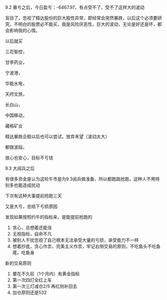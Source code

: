 9.2 暴亏之后，今日盈亏：-6467.97，有点受不了，受不了这样大的波动

盲目了，忽视了精达股份的巨大股性异常，即经常会突然暴跌，以后这个必须要研究，不明白的股票必不能买，我是风险厌恶性，巨大的波动，无论是好还是坏，都会影响我的心情。

以后就买

三花智控，

甘李药业，

宁波港，

华能水电，

天府文旅，

长白山，

中国移动，

藏格矿业

精达暴跌企稳以后也可以尝试，放弃禾望（波动太大）

都做波段。

放心也安心，目标不亏钱



9.3 大阅兵之后

有很多资金是认为这轮牛市是为9.3阅兵做准备，所以都跑路抢跑，这种人不用特别多也能造成扰动

下次有这种大事提前抢跑三天

又是大亏，总结下亏损原因

发现如果按照约牛的指标来，是能提前抢跑的

1. 贪心，总想着还能涨
2. 无视指标，自命不凡
3. 被别人干扰忽视了自己根本无法承受大量的亏损，承受能力不一样
4. 想着抄底，贪心作祟，完美主义作祟，牢记右侧交易的原则，不吃鱼头不吃鱼尾，吃鱼身

新的交易原则

1. 要在不久前（1个月内）有黄金指标
2. 第一次四灯全红上车
3. 第一次三灯减仓2/5 再红则补回去
4. 加仓原则还是532
